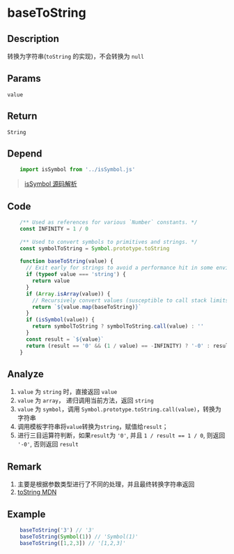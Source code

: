 # baseToString

## Description 
转换为字符串(`toString` 的实现)，不会转换为 `null`

## Params
`value`
## Return
`String`

## Depend
```js
    import isSymbol from '../isSymbol.js'
```

> [isSymbol 源码解析](../export/isSymbol.md)
> 


## Code
```js
    /** Used as references for various `Number` constants. */
    const INFINITY = 1 / 0
    
    /** Used to convert symbols to primitives and strings. */
    const symbolToString = Symbol.prototype.toString
    
    function baseToString(value) {
      // Exit early for strings to avoid a performance hit in some environments.
      if (typeof value === 'string') {
        return value
      }
      if (Array.isArray(value)) {
        // Recursively convert values (susceptible to call stack limits).
        return `${value.map(baseToString)}`
      }
      if (isSymbol(value)) {
        return symbolToString ? symbolToString.call(value) : ''
      }
      const result = `${value}`
      return (result == '0' && (1 / value) == -INFINITY) ? '-0' : result
    }
```

## Analyze
1. `value` 为 `string` 时，直接返回 `value`
2. `value` 为 `array`， 递归调用当前方法，返回 `string`
3. `value` 为 `symbol`，调用 `Symbol.prototype.toString.call(value)`，转换为字符串
4. 调用模板字符串将`value`转换为`string`，赋值给`result`；
5. 进行三目运算符判断，如果`result`为 `'0'`, 并且 `1 / result == 1 / 0`, 则返回 `'-0'`, 否则返回 `result`
## Remark
1. 主要是根据参数类型进行了不同的处理，并且最终转换字符串返回
2. [toString MDN](https://developer.mozilla.org/zh-CN/docs/Web/JavaScript/Reference/Global_Objects/String/toString)

## Example
```js
    baseToString('3') // '3'
    baseToString(Symbol(1)) // 'Symbol(1)'
    baseToString([1,2,3]) // '[1,2,3]'
```
